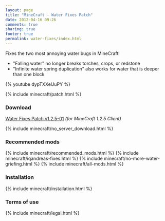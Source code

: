 ```yaml
---
layout: page
title: "MineCraft - Water Fixes Patch"
date: 2012-04-16 09:26
comments: true
sharing: true
footer: true
permalink: water-fixes/index.html
---
```

Fixes the two most annoying water bugs in MineCraft!

 * "Falling water" no longer breaks torches, crops, or redstone
 * "Infinite water spring duplication" also works for water that is deeper than one block

{% youtube dypTXXeUuPY %}
 
{% include minecraft/patch.html %}

### Download
[Water Fixes Patch v1.2.5-01](https://github.com/downloads/IQAndreas/Minecraft-Mods-and-Patches/water-fixes-v1.2.5-01.zip) _(for MineCraft 1.2.5 Client)_

{% include minecraft/no_server_download.html %}

### Recommended mods
{% include minecraft/recommended_mods.html %}
{% include minecraft/iqandreas-fixes.html %}
{% include minecraft/no-more-water-griefing.html %}
{% include minecraft/all-mods.html %}

### Installation
{% include minecraft/installation.html %}

### Terms of use
{% include minecraft/legal.html %}
